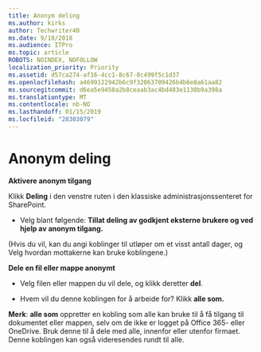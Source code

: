 ```yaml
---
title: Anonym deling
ms.author: kirks
author: Techwriter40
ms.date: 9/18/2018
ms.audience: ITPro
ms.topic: article
ROBOTS: NOINDEX, NOFOLLOW
localization_priority: Priority
ms.assetid: d57ca274-af16-4cc1-8c67-8c499f5c1d37
ms.openlocfilehash: a4699122942b6c9f32063709426b4b6e8a61aa82
ms.sourcegitcommit: d6ea5e9458a2b8ceaab3ac4bd483e1130b9a398a
ms.translationtype: MT
ms.contentlocale: nb-NO
ms.lasthandoff: 01/15/2019
ms.locfileid: "28303079"
---
```

# <a name="anonymous-sharing"></a>Anonym deling

 **Aktivere anonym tilgang**
  
Klikk **Deling** i den venstre ruten i den klassiske administrasjonssenteret for SharePoint. 
  
- Velg blant følgende: **Tillat deling av godkjent eksterne brukere og ved hjelp av anonym tilgang.**
  
(Hvis du vil, kan du angi koblinger til utløper om et visst antall dager, og Velg hvordan mottakerne kan bruke koblingene.)
    
 **Dele en fil eller mappe anonymt**
  
- Velg filen eller mappen du vil dele, og klikk deretter **del**. 
    
- Hvem vil du denne koblingen for å arbeide for? Klikk **alle som.**
  
 **Merk**: **alle som** oppretter en kobling som alle kan bruke til å få tilgang til dokumentet eller mappen, selv om de ikke er logget på Office 365- eller OneDrive. Bruk denne til å dele med alle, innenfor eller utenfor firmaet. Denne koblingen kan også videresendes rundt til alle. 
    

